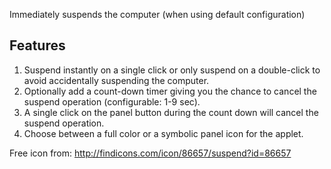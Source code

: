 Immediately suspends the computer (when using default configuration)

## Features

1. Suspend instantly on a single click or only suspend on a double-click to avoid accidentally suspending the computer.
2. Optionally add a count-down timer giving you the chance to cancel the suspend operation (configurable: 1-9 sec).
3. A single click on the panel button during the count down will cancel the suspend operation.
4. Choose between a full color or a symbolic panel icon for the applet.

Free icon from:  http://findicons.com/icon/86657/suspend?id=86657
